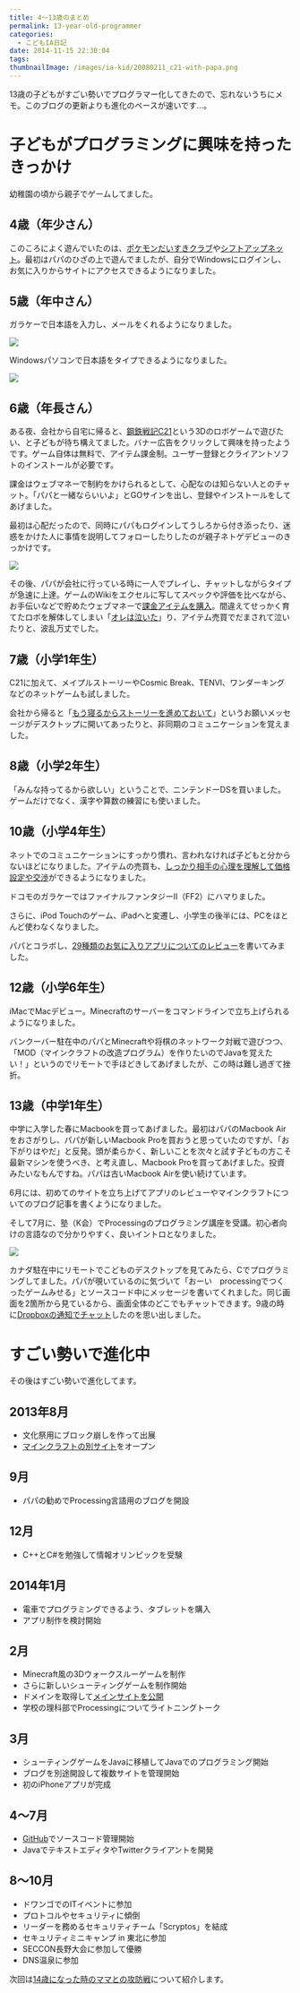```yaml
---
title: 4〜13歳のまとめ
permalink: 13-year-old-programmer
categories:
  - こどもIA日記
date: 2014-11-15 22:30:04
tags:
thumbnailImage: /images/ia-kid/20080211_c21-with-papa.png
---
```


13歳の子どもがすごい勢いでプログラマー化してきたので、忘れないうちにメモ。このブログの更新よりも進化のペースが速いです...。
<!-- more -->

# 子どもがプログラミングに興味を持ったきっかけ

幼稚園の頃から親子でゲームしてました。

## 4歳（年少さん）

このころによく遊んでいたのは、[ポケモンだいすきクラブ](http://www.pokemon.jp/)や[シフトアップネット](http://www.shiftup.net/)。最初はパパのひざの上で遊んでましたが、自分でWindowsにログインし、お気に入りからサイトにアクセスできるようになりました。

## 5歳（年中さん）

ガラケーで日本語を入力し、メールをくれるようになりました。

![](/images/ia-kid/20050731_ikumi-with-garake.png)

Windowsパソコンで日本語をタイプできるようになりました。

![](/images/ia-kid/20060412_ikumi-type-on-windows.png)

## 6歳（年長さん）

ある夜、会社から自宅に帰ると、[鋼鉄戦記C21](https://www.c21-online.jp/)という3Dのロボゲームで遊びたい、と子どもが待ち構えてました。バナー広告をクリックして興味を持ったようです。ゲーム自体は無料で、アイテム課金制。ユーザー登録とクライアントソフトのインストールが必要です。

課金はウェブマネーで制約をかけられるとして、心配なのは知らない人とのチャット。「パパと一緒ならいいよ」とGOサインを出し、登録やインストールをしてあげました。

最初は心配だったので、同時にパパもログインしてうしろから付き添ったり、迷惑をかけた人に事情を説明してフォローしたりしたのが親子ネトゲデビューのきっかけです。

![](/images/ia-kid/20080211_c21-with-papa.png)

その後、パパが会社に行っている時に一人でプレイし、チャットしながらタイプが急速に上達。ゲームのWikiをエクセルに写してスペックや評価を比べながら、お手伝いなどで貯めたウェブマネーで[課金アイテムを購入](../mail-from-6years-child/)。間違えてせっかく育てたロボを解体してしまい「[オレは泣いた](../mail-from-6years-child/)」り、アイテム売買でだまされて泣いたりと、波乱万丈でした。

## 7歳（小学1年生）

C21に加えて、メイプルストーリーやCosmic Break、TENVI、ワンダーキングなどのネットゲームも試しました。

会社から帰ると「[もう寝るからストーリーを進めておいて](../mail-from-7years-child/)」というお願いメッセージがデスクトップに開いてあったりと、非同期のコミュニケーションを覚えました。

## 8歳（小学2年生）

「みんな持ってるから欲しい」ということで、ニンテンドーDSを買いました。ゲームだけでなく、漢字や算数の練習にも使いました。

## 10歳（小学4年生）

ネットでのコミュニケーションにすっかり慣れ、言われなければ子どもと分からないほどになりました。アイテムの売買も、[しっかり相手の心理を理解して価格設定や交渉](../user-analysis-by-10-year-kid/)ができるようになりました。

ドコモのガラケーではファイナルファンタジーII（FF2）にハマりました。

さらに、iPod Touchのゲーム、iPadへと変遷し、小学生の後半には、PCをほとんど使わなくなりました。

パパとコラボし、[29種類のお気に入りアプリについてのレビュー](../iphone-app-for-10-year-kid/)を書いてみました。

## 12歳（小学6年生）

iMacでMacデビュー。Minecraftのサーバーをコマンドラインで立ち上げられるようになりました。

バンクーバー駐在中のパパとMinecraftや将棋のネットワーク対戦で遊びつつ、「MOD（マインクラフトの改造プログラム）を作りたいのでJavaを覚えたい！」というのでリモートで手ほどきしてあげましたが、この時は難し過ぎて挫折。

## 13歳（中学1年生）

中学に入学した春にMacbookを買ってあげました。最初はパパのMacbook Airをおさがりし、パパが新しいMacbook Proを買おうと思っていたのですが、「お下がりはやだ」と反発。頭が柔らかく、新しいことを次々と試す子どもの方こそ最新マシンを使うべき、と考え直し、Macbook Proを買ってあげました。投資みたいなもんですね。パパは古いMacbook Airを使い続けています。

6月には、初めてのサイトを立ち上げてアプリのレビューやマインクラフトについてのブログ記事を書くようになりました。

そして7月に、塾（K会）でProcessingのプログラミング講座を受講。初心者向けの言語なので分かりやすく、良いイントロとなりました。

![](/images/ia-kid/remote-chat.png)

カナダ駐在中にリモートでこどものデスクトップを見てみたら、Cでプログラミングしてました。パパが覗いているのに気づいて「おーい　processingでつくったゲームみせる」とソースコード中にメッセージを書いてくれました。同じ画面を2箇所から見ているから、画面全体のどこでもチャットできます。9歳の時に[Dropboxの通知でチャット](../chat-via-dropbox-with-9years-child/)したのを思い出しました。

# すごい勢いで進化中

その後はすごい勢いで進化してます。

## 2013年8月

* 文化祭用にブロック崩しを作って出展
* [マインクラフトの別サイト](http://creeper-box.blogspot.jp/)をオープン

## 9月

* パパの勧めでProcessing言語用のブログを開設

## 12月

* C++とC#を勉強して情報オリンピックを受験

## 2014年1月

* 電車でプログラミングできるよう、タブレットを購入
* アプリ制作を検討開始

## 2月

* Minecraft風の3Dウォークスルーゲームを制作
* さらに新しいシューティングゲームを制作開始
* ドメインを取得して[メインサイトを公開](http://www.simsizer.net/)
* 学校の理科部でProcessingについてライトニングトーク

## 3月

* シューティングゲームをJavaに移植してJavaでのプログラミング開始
* ブログを別途開設して複数サイトを管理開始
* 初のiPhoneアプリが完成

## 4〜7月

* [GitHub](https://github.com/193s/)でソースコード管理開始
* JavaでテキストエディタやTwitterクライアントを開発

## 8〜10月

* ドワンゴでのITイベントに参加
* プロトコルやセキュリティに傾倒
* リーダーを務めるセキュリティチーム「Scryptos」を結成
* セキュリティミニキャンプ in 東北に参加
* SECCON長野大会に参加して優勝
* DNS温泉に参加

次回は[14歳になった時のママとの攻防戦](../14-years-old-iphone-battle/)について紹介します。
